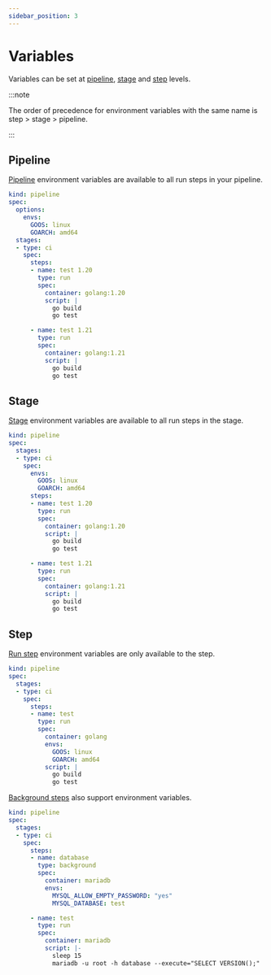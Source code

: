```yaml
---
sidebar_position: 3
---
```


# Variables

Variables can be set at [pipeline](#pipeline), [stage](#stage) and [step](#step) levels.

:::note

The order of precedence for environment variables with the same name is step > stage > pipeline.

:::

## Pipeline

[Pipeline](../reference/pipelines/yaml/pipeline.options.md) environment variables are available to all run steps in your pipeline.

```yaml {4-6} showLineNumbers
kind: pipeline
spec:
  options:
    envs:
      GOOS: linux
      GOARCH: amd64
  stages:
  - type: ci
    spec:
      steps:
      - name: test 1.20
        type: run
        spec:
          container: golang:1.20
          script: |
            go build
            go test

      - name: test 1.21
        type: run
        spec:
          container: golang:1.21
          script: |
            go build
            go test
```

## Stage

[Stage](../reference/pipelines/yaml/stage.type.ci.md) environment variables are available to all run steps in the stage.

```yaml {6-8} showLineNumbers
kind: pipeline
spec:
  stages:
  - type: ci
    spec:
      envs:
        GOOS: linux
        GOARCH: amd64
      steps:
      - name: test 1.20
        type: run
        spec:
          container: golang:1.20
          script: |
            go build
            go test

      - name: test 1.21
        type: run
        spec:
          container: golang:1.21
          script: |
            go build
            go test
```

## Step

[Run step](../reference/pipelines/yaml/step-run.md) environment variables are only available to the step.

```yaml {11-13} showLineNumbers
kind: pipeline
spec:
  stages:
  - type: ci
    spec:
      steps:
      - name: test
        type: run
        spec:
          container: golang
          envs:
            GOOS: linux
            GOARCH: amd64
          script: |
            go build
            go test
```

[Background steps](../reference/pipelines/yaml/step-background.md) also support environment variables.

```yaml {11-13} showLineNumbers
kind: pipeline
spec:
  stages:
  - type: ci
    spec:
      steps:
      - name: database
        type: background
        spec:
          container: mariadb
          envs:
            MYSQL_ALLOW_EMPTY_PASSWORD: "yes"
            MYSQL_DATABASE: test

      - name: test
        type: run
        spec:
          container: mariadb
          script: |-
            sleep 15
            mariadb -u root -h database --execute="SELECT VERSION();"
```